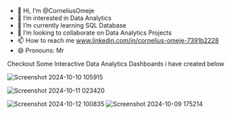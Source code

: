 - 👋 Hi, I’m @CorneliusOmeje
- 👀 I’m interested in Data Analytics
- 🌱 I’m currently learning SQL Database
- 💞️ I’m looking to collaborate on Data Analytics Projects
- 📫 How to reach me www.linkedin.com/in/cornelius-omeje-7391b2228
- 😄 Pronouns: Mr


<!---
CorneliusOmeje/Intro is a ✨ special ✨ repository because its `README.md` (this file) appears on your GitHub profile.
You can click the Preview link to take a look at your changes.
--->


Checkout Some Interactive Data Analytics Dashboards i have created below


![Screenshot 2024-10-10 105915](https://github.com/user-attachments/assets/bb744be4-cb11-45ff-bbc6-c57df74f4cd7)

![Screenshot 2024-10-11 023420](https://github.com/user-attachments/assets/53d0a768-39ec-428c-abba-80b63f297634)

![Screenshot 2024-10-12 100835](https://github.com/user-attachments/assets/1079db31-7d10-4dd7-abfd-d8759c8fa2dc)
![Screenshot 2024-10-09 175214](https://github.com/user-attachments/assets/6186945b-3aee-4d08-9ebf-e4c4fa3026a6)

